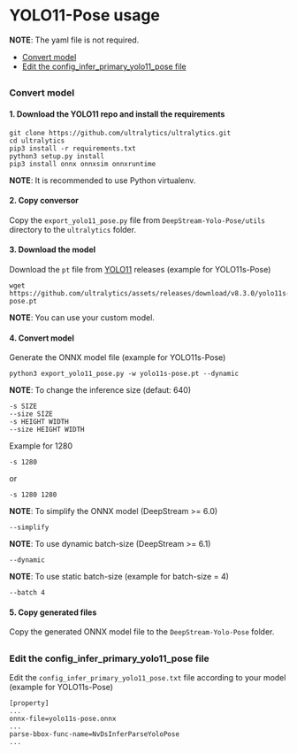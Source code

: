 # YOLO11-Pose usage

**NOTE**: The yaml file is not required.

* [Convert model](#convert-model)
* [Edit the config_infer_primary_yolo11_pose file](#edit-the-config_infer_primary_yolo11_pose-file)

##

### Convert model

#### 1. Download the YOLO11 repo and install the requirements

```
git clone https://github.com/ultralytics/ultralytics.git
cd ultralytics
pip3 install -r requirements.txt
python3 setup.py install
pip3 install onnx onnxsim onnxruntime
```

**NOTE**: It is recommended to use Python virtualenv.

#### 2. Copy conversor

Copy the `export_yolo11_pose.py` file from `DeepStream-Yolo-Pose/utils` directory to the `ultralytics` folder.

#### 3. Download the model

Download the `pt` file from [YOLO11](https://github.com/ultralytics/assets/releases/) releases (example for YOLO11s-Pose)

```
wget https://github.com/ultralytics/assets/releases/download/v8.3.0/yolo11s-pose.pt
```

**NOTE**: You can use your custom model.

#### 4. Convert model

Generate the ONNX model file (example for YOLO11s-Pose)

```
python3 export_yolo11_pose.py -w yolo11s-pose.pt --dynamic
```

**NOTE**: To change the inference size (defaut: 640)

```
-s SIZE
--size SIZE
-s HEIGHT WIDTH
--size HEIGHT WIDTH
```

Example for 1280

```
-s 1280
```

or

```
-s 1280 1280
```

**NOTE**: To simplify the ONNX model (DeepStream >= 6.0)

```
--simplify
```

**NOTE**: To use dynamic batch-size (DeepStream >= 6.1)

```
--dynamic
```

**NOTE**: To use static batch-size (example for batch-size = 4)

```
--batch 4
```

#### 5. Copy generated files

Copy the generated ONNX model file to the `DeepStream-Yolo-Pose` folder.

##

### Edit the config_infer_primary_yolo11_pose file

Edit the `config_infer_primary_yolo11_pose.txt` file according to your model (example for YOLO11s-Pose)

```
[property]
...
onnx-file=yolo11s-pose.onnx
...
parse-bbox-func-name=NvDsInferParseYoloPose
...
```
